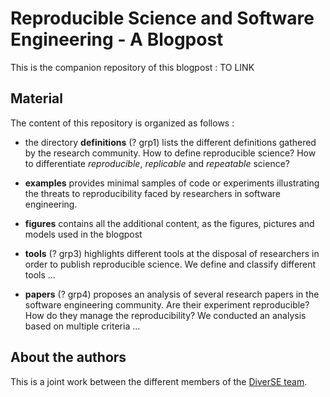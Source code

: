 # Reproducible Science and Software Engineering - A Blogpost

This is the companion repository of this blogpost : TO LINK

## Material

The content of this repository is organized as follows :

- the directory **definitions** (? grp1) lists the different definitions gathered by the research community. How to define reproducible science? How to differentiate *reproducible*, *replicable* and *repeatable* science? 

- **examples** provides minimal samples of code or experiments illustrating the threats to reproducibility faced by researchers in software engineering. 

- **figures** contains all the additional content, as the figures, pictures and models used in the blogpost

- **tools** (? grp3) highlights different tools at the disposal of researchers in order to publish reproducible science. 
We define and classify different tools ...

- **papers** (? grp4) proposes an analysis of several research papers in the software engineering community. Are their experiment reproducible? How do they manage the reproducibility? We conducted an analysis based on multiple criteria ...


## About the authors 

This is a joint work between the different members of the [DiverSE team](https://www.diverse-team.fr/).
